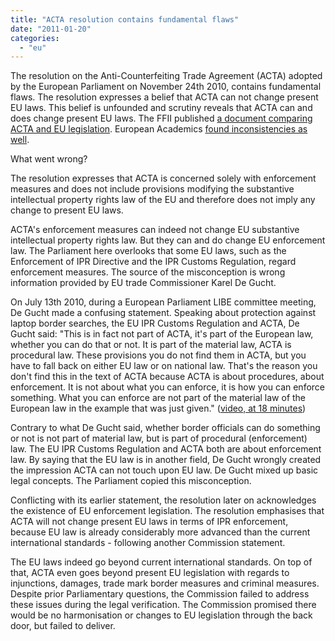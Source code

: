 ```yaml
---
title: "ACTA resolution contains fundamental flaws"
date: "2011-01-20"
categories: 
  - "eu"
---
```


The resolution on the Anti-Counterfeiting Trade Agreement (ACTA) adopted by the European Parliament on November 24th 2010, contains fundamental flaws. The resolution expresses a belief that ACTA can not change present EU laws. This belief is unfounded and scrutiny reveals that ACTA can and does change present EU laws. The FFII published [a document comparing ACTA and EU legislation](http://people.ffii.org/~ante/acta/acta-acquis2.pdf). European Academics [found inconsistencies as well](http://acta.ffii.org/wordpress/?p=373).

What went wrong?

The resolution expresses that ACTA is concerned solely with enforcement measures and does not include provisions modifying the substantive intellectual property rights law of the EU and therefore does not imply any change to present EU laws.

ACTA's enforcement measures can indeed not change EU substantive intellectual property rights law. But they can and do change EU enforcement law. The Parliament here overlooks that some EU laws, such as the Enforcement of IPR Directive and the IPR Customs Regulation, regard enforcement measures. The source of the misconception is wrong information provided by EU trade Commissioner Karel De Gucht.

On July 13th 2010, during a European Parliament LIBE committee meeting, De Gucht made a confusing statement. Speaking about protection against laptop border searches, the EU IPR Customs Regulation and ACTA, De Gucht said: "This is in fact not part of ACTA, it's part of the European law, whether you can do that or not. It is part of the material law, ACTA is procedural law. These provisions you do not find them in ACTA, but you have to fall back on either EU law or on national law. That's the reason you don't find this in the text of ACTA because ACTA is about procedures, about enforcement. It is not about what you can enforce, it is how you can enforce something. What you can enforce are not part of the material law of the European law in the example that was just given." ([video, at 18 minutes](http://ec.europa.eu/avservices/player/streaming.cfm?type=ebsplus&sid=163770))

Contrary to what De Gucht said, whether border officials can do something or not is not part of material law, but is part of procedural (enforcement) law. The EU IPR Customs Regulation and ACTA both are about enforcement law. By saying that the EU law is in another field, De Gucht wrongly created the impression ACTA can not touch upon EU law. De Gucht mixed up basic legal concepts. The Parliament copied this misconception.

Conflicting with its earlier statement, the resolution later on acknowledges the existence of EU enforcement legislation. The resolution emphasises that ACTA will not change present EU laws in terms of IPR enforcement, because EU law is already considerably more advanced than the current international standards - following another Commission statement.

The EU laws indeed go beyond current international standards. On top of that, ACTA even goes beyond present EU legislation with regards to injunctions, damages, trade mark border measures and criminal measures. Despite prior Parliamentary questions, the Commission failed to address these issues during the legal verification. The Commission promised there would be no harmonisation or changes to EU legislation through the back door, but failed to deliver.
